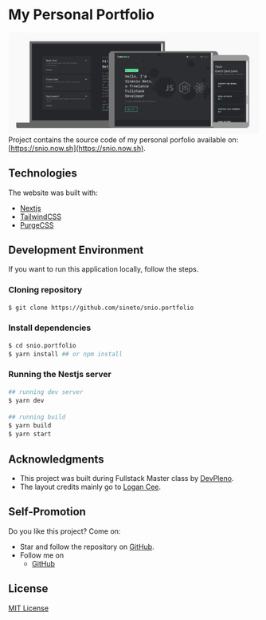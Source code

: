 # My Personal Portfolio
![protótipo v.1](/docs/page-preview.png "v.1")
Project contains the source code of my personal porfolio available
on: [https://snio.now.sh](https://snio.now.sh).

## Technologies
The website was built with:
- [Nextjs](https://nextjs.org)
- [TailwindCSS](https://tailwindcss.com/)
- [PurgeCSS](https://purgecss.com/)

## Development Environment
If you want to run this application locally, follow the steps.
### Cloning repository
```sh
$ git clone https://github.com/sineto/snio.portfolio
```
### Install dependencies
```sh
$ cd snio.portfolio
$ yarn install ## or npm install
```
### Running the Nestjs server
```sh
## running dev server
$ yarn dev

## running build
$ yarn build
$ yarn start
```

## Acknowledgments
- This project was built during Fullstack Master class
by [DevPleno](https://devpleno.com/).
- The layout credits mainly go to [Logan Cee](https://dribbble.com/shots/11276631-DS-Personal-Developer-Portfolio).

## Self-Promotion
Do you like this project? Come on:
- Star and follow the repository on [GitHub](https://github.com/sineto/snio.portfolio).
- Follow me on
  - [GitHub](https://github.com/sineto)

## License
[MIT License](LICENSE)
